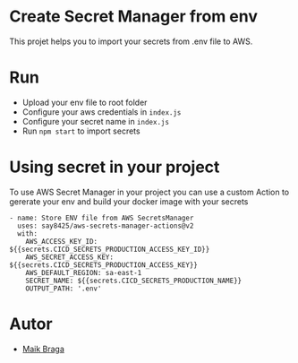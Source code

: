 # Create Secret Manager from env

This projet helps you to import your secrets from .env file to AWS.

# Run

- Upload your env file to root folder
- Configure your aws credentials in `index.js`
- Configure your secret name in `index.js`
- Run `npm start` to import secrets

# Using secret in your project

To use AWS Secret Manager in your project you can use a custom Action to gererate your env and build your docker image with your secrets

```
- name: Store ENV file from AWS SecretsManager
  uses: say8425/aws-secrets-manager-actions@v2
  with:
    AWS_ACCESS_KEY_ID: ${{secrets.CICD_SECRETS_PRODUCTION_ACCESS_KEY_ID}}
    AWS_SECRET_ACCESS_KEY: ${{secrets.CICD_SECRETS_PRODUCTION_ACCESS_KEY}}
    AWS_DEFAULT_REGION: sa-east-1
    SECRET_NAME: ${{secrets.CICD_SECRETS_PRODUCTION_NAME}}
    OUTPUT_PATH: '.env'
```


# Autor

- [Maik Braga](https://github.com/maikvortx)
